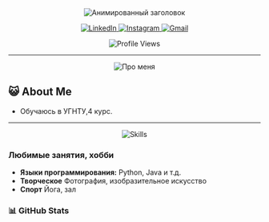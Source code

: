<!-- Rainbow Wave Header -->
<div align="center">
  <img src="https://readme-typing-svg.herokuapp.com?font=Fira+Code&size=30&duration=3000&pause=500&color=7B68EE&center=true&vCenter=true&width=800&height=80&lines=Приветствую+в+моём+пространстве!👋;Влада+Хасанова+—+Студент+😺" alt="Анимированный заголовок">
</div>

<!-- Social Media Badges -->
<p align="center">
  <a href="https://in.linkedin.com/in/primer">
    <img src="https://img.shields.io/badge/LinkedIn-%230A66C2.svg?style=for-the-badge&logo=linkedin&logoColor=white" alt="LinkedIn">
  </a>
  <a href="https://www.instagram.com/primer">
    <img src="https://img.shields.io/badge/Instagram-%23E4405F.svg?style=for-the-badge&logo=instagram&logoColor=white" alt="Instagram">
  </a>
  <a href="mailto:primer">
    <img src="https://img.shields.io/badge/Gmail-D14836?style=for-the-badge&logo=gmail&logoColor=white" alt="Gmail">
  </a>
</p>

<!-- Profile Views Counter -->
<p align="center">
  <img src="https://komarev.com/ghpvc/?username=VladaHas&style=flat-square" alt="Profile Views"/>
</p>

---

<!-- About Me Header -->
<p align="center">
  <img src="https://img.shields.io/badge/About%20Me-%23f97316?style=for-the-badge&logo=readme&logoColor=white" alt="Про меня">
</p>

## 😺 About Me

- Обучаюсь в УГНТУ,4 курс.

---

<!-- Skills Header -->
<p align="center">
  <img src="https://img.shields.io/badge/😺-Навыки-blue?style=for-the-badge" alt="Skills">
</p>

###  **Любимые занятия, хобби**
- **Языки программирования:** Python, Java и т.д.
- **Творческое** Фотография, изобразительное искусство
- **Спорт** Йога, зал


### 📊 **GitHub Stats**
